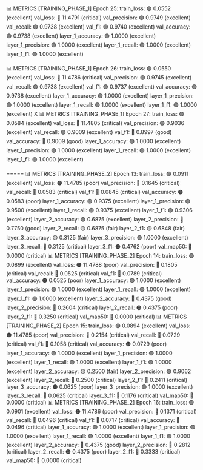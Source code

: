 📊 METRICS [TRAINING_PHASE_1] Epoch 25:
    train_loss: 🟢 0.0552 (excellent)
    val_loss: 🔴 11.4791 (critical)
    val_precision: 🟢 0.9749 (excellent)
    val_recall: 🟢 0.9738 (excellent)
    val_f1: 🟢 0.9740 (excellent)
    val_accuracy: 🟢 0.9738 (excellent)
    layer_1_accuracy: 🟢 1.0000 (excellent)
    layer_1_precision: 🟢 1.0000 (excellent)
    layer_1_recall: 🟢 1.0000 (excellent)
    layer_1_f1: 🟢 1.0000 (excellent)

📊 METRICS [TRAINING_PHASE_1] Epoch 26:
    train_loss: 🟢 0.0550 (excellent)
    val_loss: 🔴 11.4786 (critical)
    val_precision: 🟢 0.9745 (excellent)
    val_recall: 🟢 0.9738 (excellent)
    val_f1: 🟢 0.9737 (excellent)
    val_accuracy: 🟢 0.9738 (excellent)
    layer_1_accuracy: 🟢 1.0000 (excellent)
    layer_1_precision: 🟢 1.0000 (excellent)
    layer_1_recall: 🟢 1.0000 (excellent)
    layer_1_f1: 🟢 1.0000 (excellent)
X
📊 METRICS [TRAINING_PHASE_1] Epoch 27:
    train_loss: 🟢 0.0584 (excellent)
    val_loss: 🔴 11.4805 (critical)
    val_precision: 🟢 0.9036 (excellent)
    val_recall: 🟢 0.9009 (excellent)
    val_f1: 🔵 0.8997 (good)
    val_accuracy: 🔵 0.9009 (good)
    layer_1_accuracy: 🟢 1.0000 (excellent)
    layer_1_precision: 🟢 1.0000 (excellent)
    layer_1_recall: 🟢 1.0000 (excellent)
    layer_1_f1: 🟢 1.0000 (excellent)

=====
📊 METRICS [TRAINING_PHASE_2] Epoch 13:
    train_loss: 🟢 0.0911 (excellent)
    val_loss: 🟠 11.4785 (poor)
    val_precision: 🔴 0.1645 (critical)
    val_recall: 🔴 0.0583 (critical)
    val_f1: 🔴 0.0845 (critical)
    val_accuracy: 🟠 0.0583 (poor)
    layer_1_accuracy: 🟢 0.9375 (excellent)
    layer_1_precision: 🟢 0.9500 (excellent)
    layer_1_recall: 🟢 0.9375 (excellent)
    layer_1_f1: 🟢 0.9306 (excellent)
    layer_2_accuracy: 🟢 0.6875 (excellent)
    layer_2_precision: 🔵 0.7750 (good)
    layer_2_recall: 🟡 0.6875 (fair)
    layer_2_f1: 🟡 0.6848 (fair)
    layer_3_accuracy: 🟡 0.3125 (fair)
    layer_3_precision: 🟢 1.0000 (excellent)
    layer_3_recall: 🔴 0.3125 (critical)
    layer_3_f1: 🟠 0.4762 (poor)
    val_map50: 🔴 0.0000 (critical)
📊 METRICS [TRAINING_PHASE_2] Epoch 14:
    train_loss: 🟢 0.0899 (excellent)
    val_loss: 🟠 11.4788 (poor)
    val_precision: 🔴 0.1805 (critical)
    val_recall: 🔴 0.0525 (critical)
    val_f1: 🔴 0.0789 (critical)
    val_accuracy: 🟠 0.0525 (poor)
    layer_1_accuracy: 🟢 1.0000 (excellent)
    layer_1_precision: 🟢 1.0000 (excellent)
    layer_1_recall: 🟢 1.0000 (excellent)
    layer_1_f1: 🟢 1.0000 (excellent)
    layer_2_accuracy: 🔵 0.4375 (good)
    layer_2_precision: 🔴 0.2604 (critical)
    layer_2_recall: 🟠 0.4375 (poor)
    layer_2_f1: 🔴 0.3250 (critical)
    val_map50: 🔴 0.0000 (critical)
📊 METRICS [TRAINING_PHASE_2] Epoch 15:
    train_loss: 🟢 0.0894 (excellent)
    val_loss: 🟠 11.4785 (poor)
    val_precision: 🔴 0.2154 (critical)
    val_recall: 🔴 0.0729 (critical)
    val_f1: 🔴 0.1058 (critical)
    val_accuracy: 🟠 0.0729 (poor)
    layer_1_accuracy: 🟢 1.0000 (excellent)
    layer_1_precision: 🟢 1.0000 (excellent)
    layer_1_recall: 🟢 1.0000 (excellent)
    layer_1_f1: 🟢 1.0000 (excellent)
    layer_2_accuracy: 🟡 0.2500 (fair)
    layer_2_precision: 🟢 0.9062 (excellent)
    layer_2_recall: 🔴 0.2500 (critical)
    layer_2_f1: 🔴 0.2411 (critical)
    layer_3_accuracy: 🟠 0.0625 (poor)
    layer_3_precision: 🟢 1.0000 (excellent)
    layer_3_recall: 🔴 0.0625 (critical)
    layer_3_f1: 🔴 0.1176 (critical)
    val_map50: 🔴 0.0000 (critical)
📊 METRICS [TRAINING_PHASE_2] Epoch 16:
    train_loss: 🟢 0.0901 (excellent)
    val_loss: 🟠 11.4786 (poor)
    val_precision: 🔴 0.1371 (critical)
    val_recall: 🔴 0.0496 (critical)
    val_f1: 🔴 0.0717 (critical)
    val_accuracy: 🔴 0.0496 (critical)
    layer_1_accuracy: 🟢 1.0000 (excellent)
    layer_1_precision: 🟢 1.0000 (excellent)
    layer_1_recall: 🟢 1.0000 (excellent)
    layer_1_f1: 🟢 1.0000 (excellent)
    layer_2_accuracy: 🔵 0.4375 (good)
    layer_2_precision: 🔴 0.2812 (critical)
    layer_2_recall: 🟠 0.4375 (poor)
    layer_2_f1: 🔴 0.3333 (critical)
    val_map50: 🔴 0.0000 (critical)